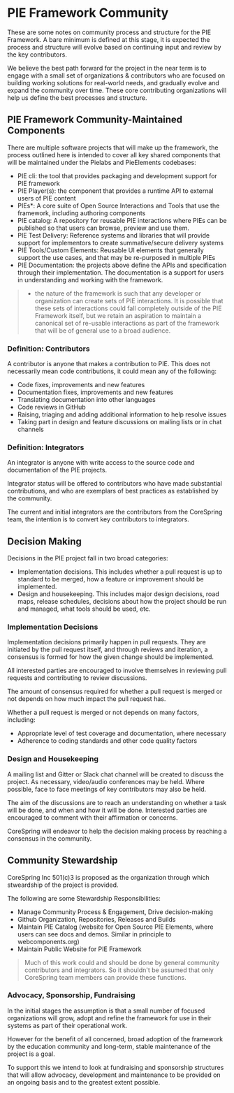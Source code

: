 # PIE Framework Community 

These are some notes on community process and structure for the PIE Framework. A bare minimum is defined at this stage, it is expected the process and structure will evolve based on continuing input and review by the key contributors. 

We believe the best path forward for the project in the near term is to engage with a small set of organizations & contributors who are focused on building working solutions for real-world needs, and gradually evolve and expand the community over time. These core contributing organizations will help us define the best processes and structure.


## PIE Framework Community-Maintained Components

There are multiple software projects that will make up the framework, the process outlined here is intended to cover all key shared components that will be maintained under the Pielabs and PieElements codebases:

- PIE cli: the tool that provides packaging and development support for PIE framework 
- PIE Player(s): the component that provides a runtime API to external users of PIE content
- PIEs*: A core suite of Open Source Interactions and Tools that use the framework, including authoring components
- PIE catalog: A repository for reusable PIE interactions where PIEs can be published so that users can browse, preview and use them.
- PIE Test Delivery: Reference systems and libraries that will provide support for implementors to create summative/secure delivery systems
- PIE Tools/Custom Elements: Reusable UI elements that generally support the use cases, and that may be re-purposed in multiple PIEs
- PIE Documentation: the projects above define the APIs and specification through their implementation. The documentation is a support for users in understanding and working with the framework.


> * the nature of the framework is such that any developer or organization can create sets of PIE interactions. It is possible that these sets of interactions could fall completely outside of the PIE Framework itself, but we retain an aspiration to maintain a canonical set of re-usable interactions as part of the framework that will be of general use to a broad audience.

### Definition: Contributors

A contributor is anyone that makes a contribution to PIE. This does not necessarily mean code contributions, it could mean any of the following:

- Code fixes, improvements and new features
- Documentation fixes, improvements and new features
- Translating documentation into other languages
- Code reviews in GitHub
- Raising, triaging and adding additional information to help resolve issues
- Taking part in design and feature discussions on mailing lists or in chat channels


### Definition: Integrators

An integrator is anyone with write access to the source code and documentation of the PIE projects.

Integrator status will be offered to contributors who have made substantial contributions, and who are exemplars of best practices as established by the community.

The current and initial integrators are the contributors from the CoreSpring team, the intention is to convert key contributors to integrators.


## Decision Making

Decisions in the PIE project fall in two broad categories:

- Implementation decisions. This includes whether a pull request is up to standard to be merged, how a feature or improvement should be implemented.
- Design and housekeeping. This includes major design decisions, road maps, release schedules, decisions about how the project should be run and managed, what tools should be used, etc.

### Implementation Decisions

Implementation decisions primarily happen in pull requests. They are initiated by the pull request itself, and through reviews and iteration, a consensus is formed for how the given change should be implemented.

All interested parties are encouraged to involve themselves in reviewing pull requests and contributing to review discussions.

The amount of consensus required for whether a pull request is merged or not depends on how much impact the pull request has. 

Whether a pull request is merged or not depends on many factors, including:

- Appropriate level of test coverage and documentation, where necessary
- Adherence to coding standards and other code quality factors


### Design and Housekeeping

A mailing list and Gitter or Slack chat channel will be created to discuss the project. As necessary, video/audio conferences may be held. Where possible, face to face meetings of key contributors may also be held.

The aim of the discussions are to reach an understanding on whether a task will be done, and when and how it will be done. Interested parties are encouraged to comment with their affirmation or concerns.

CoreSpring will endeavor to help the decision making process by reaching a consensus in the community.


## Community Stewardship

CoreSpring Inc 501(c)3 is proposed as the organization through which stweardship of the project is provided. 

The following are some Stewardship Responsibilities:

- Manage Community Process & Engagement, Drive decision-making
- Github Organization, Repositories, Releases and Builds
- Maintain PIE Catalog (website for Open Source PIE Elements, where users can see docs and demos. Similar in principle to webcomponents.org)
- Maintain Public Website for PIE Framework


> Much of this work could and should be done by general community contributors and integrators. So it shouldn't be assumed that only CoreSpring team members can provide these functions. 

### Advocacy, Sponsorship, Fundraising 

In the initial stages the assumption is that a small number of focused organizations will grow, adopt and refine the framework for use in their systems as part of their operational work. 

However for the benefit of all concerned, broad adoption of the framework by the education community and long-term, stable maintenance of the project is a goal.

To support this we intend to look at fundraising and sponsorship structures that will allow advocacy, development and maintenance to be provided on an ongoing basis and to the greatest extent possible.